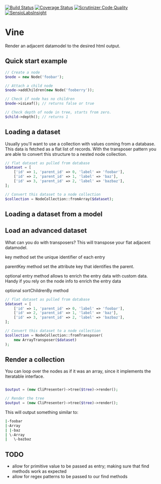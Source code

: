 
[![Build Status](https://travis-ci.org/thinktomorrow/vine.svg?branch=master)](https://travis-ci.org/thinktomorrow/vine)
[![Coverage Status](https://coveralls.io/repos/github/thinktomorrow/vine/badge.svg?branch=master)](https://coveralls.io/github/thinktomorrow/vine?branch=master)
[![Scrutinizer Code Quality](https://scrutinizer-ci.com/g/thinktomorrow/vine/badges/quality-score.png?b=master)](https://scrutinizer-ci.com/g/thinktomorrow/vine/?branch=master)
[![SensioLabsInsight](https://insight.sensiolabs.com/projects/573b8ce5-0c73-432c-9ddb-57a1c16bff8d/mini.png)](https://insight.sensiolabs.com/projects/573b8ce5-0c73-432c-9ddb-57a1c16bff8d)

# Vine

Render an adjacent datamodel to the desired html output.

## Quick start example
```php
// Create a node
$node = new Node('foobar');

// Attach a child node
$node->addChildren(new Node('fooberry'));
```

```php
// Check if node has no children
$node->isLeaf(); // returns false or true

// Check depth of node in tree, starts from zero.
$child->depth(); // returns 1
```

## Loading a dataset
Usually you'll want to use a collection with values coming from a database. This data is fetched as a flat list of records.
 With the transposer pattern you are able to convert this structure to a nested node collection.

```php
// flat dataset as pulled from database
$dataset = [
    ['id' => 1, 'parent_id' => 0, 'label' => 'foobar'],
    ['id' => 2, 'parent_id' => 1, 'label' => 'baz'],
    ['id' => 3, 'parent_id' => 2, 'label' => 'bazbaz'],
];

// Convert this dataset to a node collection
$collection = NodeCollection::fromArray($dataset);
```

## Loading a dataset from a model

## Load an advanced dataset

 What can you do with transposers?
 This will transpose your flat adjacent datamodel.
 
 key method
 set the unique identifier of each entry
 
 parentKey method
 set the attribute key that identifies the parent. 
 
 optional entry method
 allows to enrich the entry data with custom data. Handy if you rely on the node info to
 enrich the entry data
 
 optional sortChildrenBy method
 
```php
// flat dataset as pulled from database
$dataset = [
    ['id' => 1, 'parent_id' => 0, 'label' => 'foobar'],
    ['id' => 2, 'parent_id' => 1, 'label' => 'baz'],
    ['id' => 3, 'parent_id' => 2, 'label' => 'bazbaz'],
];

// Convert this dataset to a node collection
$collection = NodeCollection::fromTransposer(
    new ArrayTransposer($dataset)
);
```

## Render a collection
You can loop over the nodes as if it was an array, since it implements the Iteratable interface.
```php

$output = (new CliPresenter)->tree($tree)->render();
```

```php
// Render the tree
$output = (new CliPresenter)->tree($tree)->render();
```

This will output something similar to:
```bash 
|-foobar
|-Array
| |-baz
| \-Array
|   \-bazbaz
```


## TODO
- allow for primitive value to be passed as entry; making sure that find methods work as expected
- allow for regex patterns to be passed to our find methods